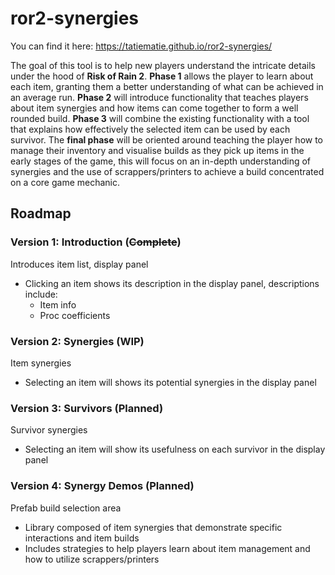 # ror2-synergies
You can find it here: https://tatiematie.github.io/ror2-synergies/

The goal of this tool is to help new players understand the intricate details under the hood of **Risk of Rain 2**. __Phase 1__ allows the player to learn about each item, granting them a better understanding of what can be achieved in an average run. __Phase 2__ will introduce functionality that teaches players about item synergies and how items can come together to form a well rounded build. __Phase 3__ will combine the existing functionality with a tool that explains how effectively the selected item can be used by each survivor. The __final phase__ will be oriented around teaching the player how to manage their inventory and visualise builds as they pick up items in the early stages of the game, this will focus on an in-depth understanding of synergies and the use of scrappers/printers to achieve a build concentrated on a core game mechanic.

## Roadmap
### Version 1: Introduction **(~~Complete~~)**
Introduces item list, display panel
- Clicking an item shows its description in the display panel, descriptions include:
    - Item info
    - Proc coefficients

### Version 2: Synergies **(WIP)**
Item synergies
- Selecting an item will shows its potential synergies in the display panel

### Version 3: Survivors **(Planned)**
Survivor synergies 
- Selecting an item will show its usefulness on each survivor in the display panel

### Version 4: Synergy Demos **(Planned)**
Prefab build selection area
- Library composed of item synergies that demonstrate specific interactions and item builds
- Includes strategies to help players learn about item management and how to utilize scrappers/printers